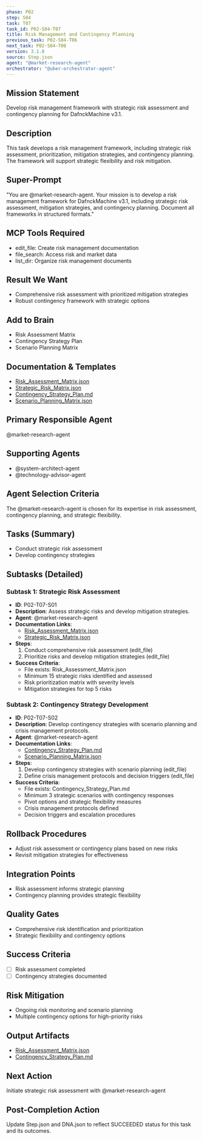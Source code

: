 ```yaml
---
phase: P02
step: S04
task: T07
task_id: P02-S04-T07
title: Risk Management and Contingency Planning
previous_task: P02-S04-T06
next_task: P02-S04-T08
version: 3.1.0
source: Step.json
agent: "@market-research-agent"
orchestrator: "@uber-orchestrator-agent"
---
```


## Mission Statement
Develop risk management framework with strategic risk assessment and contingency planning for DafnckMachine v3.1.

## Description
This task develops a risk management framework, including strategic risk assessment, prioritization, mitigation strategies, and contingency planning. The framework will support strategic flexibility and risk mitigation.

## Super-Prompt
"You are @market-research-agent. Your mission is to develop a risk management framework for DafnckMachine v3.1, including strategic risk assessment, mitigation strategies, and contingency planning. Document all frameworks in structured formats."

## MCP Tools Required
- edit_file: Create risk management documentation
- file_search: Access risk and market data
- list_dir: Organize risk management documents

## Result We Want
- Comprehensive risk assessment with prioritized mitigation strategies
- Robust contingency framework with strategic options

## Add to Brain
- Risk Assessment Matrix
- Contingency Strategy Plan
- Scenario Planning Matrix

## Documentation & Templates
- [Risk_Assessment_Matrix.json](mdc:01_Machine/04_Documentation/Doc/Phase_2/04_Business_Strategy/Risk_Assessment_Matrix.json)
- [Strategic_Risk_Matrix.json](mdc:01_Machine/04_Documentation/Doc/Phase_2/04_Business_Strategy/Strategic_Risk_Matrix.json)
- [Contingency_Strategy_Plan.md](mdc:01_Machine/04_Documentation/Doc/Phase_2/04_Business_Strategy/Contingency_Strategy_Plan.md)
- [Scenario_Planning_Matrix.json](mdc:01_Machine/04_Documentation/Doc/Phase_2/04_Business_Strategy/Scenario_Planning_Matrix.json)

## Primary Responsible Agent
@market-research-agent

## Supporting Agents
- @system-architect-agent
- @technology-advisor-agent

## Agent Selection Criteria
The @market-research-agent is chosen for its expertise in risk assessment, contingency planning, and strategic flexibility.

## Tasks (Summary)
- Conduct strategic risk assessment
- Develop contingency strategies

## Subtasks (Detailed)
### Subtask 1: Strategic Risk Assessment
- **ID**: P02-T07-S01
- **Description**: Assess strategic risks and develop mitigation strategies.
- **Agent**: @market-research-agent
- **Documentation Links**:
  - [Risk_Assessment_Matrix.json](mdc:01_Machine/04_Documentation/Doc/Phase_2/04_Business_Strategy/Risk_Assessment_Matrix.json)
  - [Strategic_Risk_Matrix.json](mdc:01_Machine/04_Documentation/Doc/Phase_2/04_Business_Strategy/Strategic_Risk_Matrix.json)
- **Steps**:
  1. Conduct comprehensive risk assessment (edit_file)
  2. Prioritize risks and develop mitigation strategies (edit_file)
- **Success Criteria**:
  - File exists: Risk_Assessment_Matrix.json
  - Minimum 15 strategic risks identified and assessed
  - Risk prioritization matrix with severity levels
  - Mitigation strategies for top 5 risks

### Subtask 2: Contingency Strategy Development
- **ID**: P02-T07-S02
- **Description**: Develop contingency strategies with scenario planning and crisis management protocols.
- **Agent**: @market-research-agent
- **Documentation Links**:
  - [Contingency_Strategy_Plan.md](mdc:01_Machine/04_Documentation/Doc/Phase_2/04_Business_Strategy/Contingency_Strategy_Plan.md)
  - [Scenario_Planning_Matrix.json](mdc:01_Machine/04_Documentation/Doc/Phase_2/04_Business_Strategy/Scenario_Planning_Matrix.json)
- **Steps**:
  1. Develop contingency strategies with scenario planning (edit_file)
  2. Define crisis management protocols and decision triggers (edit_file)
- **Success Criteria**:
  - File exists: Contingency_Strategy_Plan.md
  - Minimum 3 strategic scenarios with contingency responses
  - Pivot options and strategic flexibility measures
  - Crisis management protocols defined
  - Decision triggers and escalation procedures

## Rollback Procedures
- Adjust risk assessment or contingency plans based on new risks
- Revisit mitigation strategies for effectiveness

## Integration Points
- Risk assessment informs strategic planning
- Contingency planning provides strategic flexibility

## Quality Gates
- Comprehensive risk identification and prioritization
- Strategic flexibility and contingency options

## Success Criteria
- [ ] Risk assessment completed
- [ ] Contingency strategies documented

## Risk Mitigation
- Ongoing risk monitoring and scenario planning
- Multiple contingency options for high-priority risks

## Output Artifacts
- [Risk_Assessment_Matrix.json](mdc:01_Machine/04_Documentation/vision/Phase_2/04_Business_Strategy/Risk_Assessment_Matrix.json)
- [Contingency_Strategy_Plan.md](mdc:01_Machine/04_Documentation/vision/Phase_2/04_Business_Strategy/Contingency_Strategy_Plan.md)

## Next Action
Initiate strategic risk assessment with @market-research-agent

## Post-Completion Action
Update Step.json and DNA.json to reflect SUCCEEDED status for this task and its outcomes. 